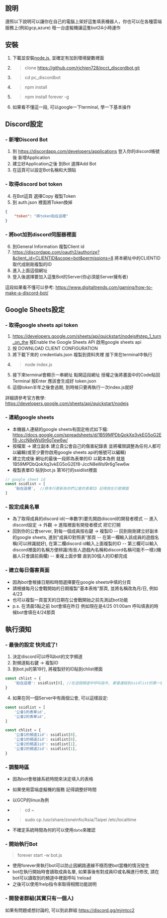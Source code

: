 ## 說明
遵照以下說明可以讓你在自己的電腦上架好這隻填表機器人，你也可以在各種雲端服務上(例如gcp,azure) 租一台虛擬機讓這隻bot24小時運作


## 安裝

1. 下載並安裝[node.js](https://nodejs.org/en/), 並確定有加到環境變數裡面
2. > clone https://github.com/rjchien728/pcct_discordbot.git
3. > cd pc_discordbot
4. > npm install
5. > npm install forever -g
6. 如果看不懂這一段, 可以google一下terminal, 學一下基本操作


## Discord設定
### - 新增Discord Bot
1. 到 https://discordapp.com/developers/applications 登入你的discord帳號後 新增Application
2. 建立好Application之後 到Bot 選擇Add Bot
3. 在這頁可以設定Bot名稱和大頭貼

### - 取得discord bot token
4. 在Bot這頁 選擇Copy 複製Token
5. 到 auth.json 裡面將Token換掉
```json
{
    "token": "將token貼在這裡"
}
```

### - 將bot加到discord伺服器裡面
6. 到General Information 複製Client id
7. https://discordapp.com/oauth2/authorize?&client_id=CLIENTID&scope=bot&permissions=8 將本網址中的CLIENTID取代成剛剛複製的ID
8. 進入上面這個網址
9. 登入後選擇要加入這隻Bot的Server(你必須是Server擁有者)

這段如果看不懂可以參考: https://www.digitaltrends.com/gaming/how-to-make-a-discord-bot/

## Google Sheets設定

### - 取得google sheets api token
1. https://developers.google.com/sheets/api/quickstart/nodejs#step_1_turn_on_the 按Enable the Google Sheets API 啟用google sheets api
2. 按 DOWNLOAD CLIENT CONFIGURATION
3. 將下載下來的 credentials.json 複製到資料夾裡 接下來在terminal中執行
4. > node index.js
5. 接下來terminal會顯示一串網址 點開這段網址 授權之後將畫面中的Code貼回Terminal 按Enter 應該會生成好 token.json
6. 這個token半年之後會過期, 到時候只要再執行一次index.js就好

詳細請參考官方教學: https://developers.google.com/sheets/api/quickstart/nodejs


### - 連結google sheets
- 本機器人連結的google sheets有固定格式如下檔:
https://docs.google.com/spreadsheets/d/1B59MPDbQokXq3vkEG5oG2Ef8-JccN8eWsl9r6gTew6w/
- 按檔案 -> 建立副本 建立貴公會自己的傷害紀錄表
並將權限調整為任何人都可以編輯(或至少要你啟用google sheets api的帳號可以編輯)
- 建立完成後 網址的最後一段即為表單的ID 以範本為例 就是1B59MPDbQokXq3vkEG5oG2Ef8-JccN8eWsl9r6gTew6w
- 複製表單ID 貼到bot.js 第16行的ssidlist裡面
```js
// google sheet id
const ssidlist = [
    '貼在這裡',  //將本行更新為你們公會的表單ID 記得放在引號裡面
]
```

### - 設定成員名單
- 為了取得成員的discord id(一串數字)要先開啟discord的開發者模式
-- 進入discord設定 -> 外觀 -> 進階裡面有開發者模式 把它打開
- 回到你的公會server, 對每一個成員按右鍵 -> 複製ID
-- 回到剛剛建立好副本的google sheets, 進到"成員ID對照表"那頁
-- 在第一欄輸入該成員的遊戲名稱(可以辨識就好), 在第二欄discord id輸入上面複製的ID
-- 第三欄可以輸入discord裡面的名稱方便辨識(有些人遊戲內名稱和discord名稱可能不一樣)(機器人只會讀前兩欄)
-- 重複上面步驟 直到30個人的ID都完成

### - 建立每日傷害頁面
- 因為bot會根據日期和時間選擇要在google sheets中填的分頁
- 請根據每月公會戰開始的日期複製"基本表格"那頁, 並將名稱改為月/日, 例如4/23
- 也可以複製一頁當天的日期在公會戰開始之前先測試bot功能
- p.s. 在清晨5點之前 bot會填在昨日 例如現在是4/25 01:00am 呼叫填表的時候bot會填在4/24那頁

## 執行須知

### - 最後的設定 快完成了!
1. 決定discord可以呼叫bot的文字頻道
2. 對頻道點右鍵 -> 複製ID
3. 到bot.js的第19行, 將複製好的ID貼到chlist裡面
```js
const chlist = {
    '貼在這裡': ssidlist[0], //在這個頻道中呼叫指令, 都會連結到ssidlist的第一個表單
}
```
4. 如果在同一個Server中有兩個公會, 可以這樣設定:
```js
const ssidlist = [
    '公會1的表單id',  
    '公會2的表單id',  
]

const chlist = {
    '公會1的頻道1id': ssidlist[0],
    '公會1的頻道2id': ssidlist[0],
    '公會2的頻道1id': ssidlist[1],
    '公會2的頻道2id': ssidlist[1],
}
```

### - 調整時區
- 因為bot會根據系統時間來決定填入的表格
- 如果使用雲端虛擬機的服務 記得調整好時間
- 以GCP的linux為例
- > cd ~
- > sudo cp /usr/share/zoneinfo/Asia/Taipei /etc/localtime  

- 不確定系統時間為何的可以使用`date`來確認


### - 開始執行Bot

> forever start -w bot.js 
- 使用forever來執行bot可以防止因網路連線不穩而使bot當機的情況發生
- bot在執行開始時會讀取成員名單, 如果事後有對成員ID或名稱進行修改, 請在bot可以讀取到的頻道中裡面呼叫 !reload
- 之後可以使用!help指令來取得相關功能說明

### - 開發者群組(其實只有一個人)
如果有問題或想討論的, 可以到此群組
https://discord.gg/mjmtcc2
